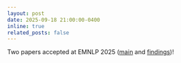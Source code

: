 ```yaml
---
layout: post
date: 2025-09-18 21:00:00-0400
inline: true
related_posts: false
---
```


Two papers accepted at EMNLP 2025 ([main](https://openreview.net/forum?id=zHx0Hj9VlM) and [findings](https://openreview.net/forum?id=HDtWCfgWcy))!